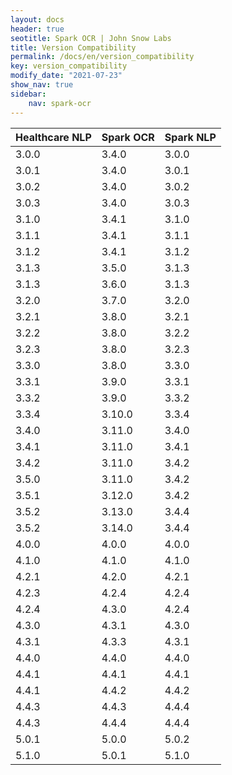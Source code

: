```yaml
---
layout: docs
header: true
seotitle: Spark OCR | John Snow Labs
title: Version Compatibility
permalink: /docs/en/version_compatibility
key: version_compatibility
modify_date: "2021-07-23"
show_nav: true
sidebar:
    nav: spark-ocr
---
```


<div class="h3-box" markdown="1">


| Healthcare NLP | Spark OCR | Spark NLP |
|----------------|-----------|-----------|
| 3.0.0          | 3.4.0     | 3.0.0     |
| 3.0.1          | 3.4.0     | 3.0.1     |
| 3.0.2          | 3.4.0     | 3.0.2     |
| 3.0.3          | 3.4.0     | 3.0.3     |
| 3.1.0          | 3.4.1     | 3.1.0     |
| 3.1.1          | 3.4.1     | 3.1.1     |
| 3.1.2          | 3.4.1     | 3.1.2     |
| 3.1.3          | 3.5.0     | 3.1.3     |
| 3.1.3          | 3.6.0     | 3.1.3     |
| 3.2.0          | 3.7.0     | 3.2.0     |
| 3.2.1          | 3.8.0     | 3.2.1     |
| 3.2.2          | 3.8.0     | 3.2.2     |
| 3.2.3     	   | 3.8.0     | 3.2.3     |
| 3.3.0     	   | 3.8.0     | 3.3.0     |
| 3.3.1     	   | 3.9.0     | 3.3.1     |
| 3.3.2     	   | 3.9.0     | 3.3.2     |
| 3.3.4     	   | 3.10.0    | 3.3.4     |
| 3.4.0          | 3.11.0    | 3.4.0     |
| 3.4.1          | 3.11.0    | 3.4.1     |
| 3.4.2          | 3.11.0    | 3.4.2     |
| 3.5.0          | 3.11.0    | 3.4.2     |
| 3.5.1          | 3.12.0    | 3.4.2     |
| 3.5.2          | 3.13.0    | 3.4.4     |
| 3.5.2          | 3.14.0    | 3.4.4     |
| 4.0.0          | 4.0.0      | 4.0.0      |
| 4.1.0          | 4.1.0      | 4.1.0      |
| 4.2.1          | 4.2.0      | 4.2.1      |
| 4.2.3          | 4.2.4      | 4.2.4      |
| 4.2.4          | 4.3.0      | 4.2.4      |
| 4.3.0          | 4.3.1      | 4.3.0      |
| 4.3.1          | 4.3.3      | 4.3.1      |
| 4.4.0          | 4.4.0      | 4.4.0      |
| 4.4.1          | 4.4.1      | 4.4.1      |
| 4.4.1          | 4.4.2      | 4.4.2      |
| 4.4.3          | 4.4.3      | 4.4.4      |
| 4.4.3          | 4.4.4      | 4.4.4      |
| 5.0.1          | 5.0.0      | 5.0.2      |
| 5.1.0          | 5.0.1      | 5.1.0      |
